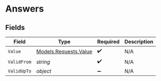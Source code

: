 # Answers


## Fields

| Field                                                   | Type                                                    | Required                                                | Description                                             |
| ------------------------------------------------------- | ------------------------------------------------------- | ------------------------------------------------------- | ------------------------------------------------------- |
| `Value`                                                 | [Models.Requests.Value](../../Models/Requests/Value.md) | :heavy_check_mark:                                      | N/A                                                     |
| `ValidFrom`                                             | *string*                                                | :heavy_check_mark:                                      | N/A                                                     |
| `ValidUpTo`                                             | *object*                                                | :heavy_minus_sign:                                      | N/A                                                     |